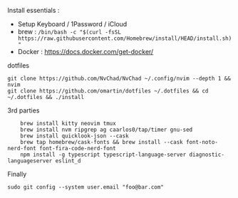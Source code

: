 Install essentials : 
* Setup Keyboard / 1Password / iCloud
* brew : `/bin/bash -c "$(curl -fsSL https://raw.githubusercontent.com/Homebrew/install/HEAD/install.sh)"`
* Docker : https://docs.docker.com/get-docker/

dotfiles
```
git clone https://github.com/NvChad/NvChad ~/.config/nvim --depth 1 && nvim
git clone https://github.com/omartin/dotfiles ~/.dotfiles && cd ~/.dotfiles && ./install
```


3rd parties
```
    brew install kitty neovim tmux
    brew install nvm ripgrep ag caarlos0/tap/timer gnu-sed
    brew install quicklook-json --cask
    brew tap homebrew/cask-fonts && brew install --cask font-noto-nerd-font font-fira-code-nerd-font 
    npm install -g typescript typescript-language-server diagnostic-languageserver eslint_d
```

Finally
```
sudo git config --system user.email "foo@bar.com"
```
